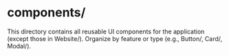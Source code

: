 # components/

This directory contains all reusable UI components for the application (except those in Website/). Organize by feature or type (e.g., Button/, Card/, Modal/).
